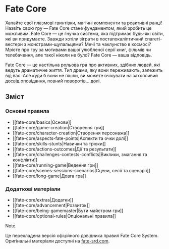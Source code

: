 # Fate Core

Хапайте свої плазмові гвинтівки, магічні компоненти та реактивні ранці! Назвіть свою гру — Fate Core стане фундаментом, який зробить це можливим. Fate Core — це гнучка система, яка підтримає будь-які світи, які ви придумаєте. Завжди хотіли зіграти в постапокаліптичний спагеті-вестерн з монстрами-щупальцями? Мечі та чаклунство в космосі? Мрієте про гру за мотивами вашої улюбленої серії книг, фільмів чи телебачення, але такої ніколи не було? Fate Core — ваша відповідь.

Fate Core — це настільна рольова гра про активних, здібних людей, які ведуть драматичне життя. Тип драми, яку вони переживають, залежить від вас. Але куди б вони не пішли, ви можете очікувати на захопливий досвід оповідання, повний поворотів... долі.

## Зміст

### Основні правила
- [[fate-core/basics|Основи]]
- [[fate-core/game-creation|Створення гри]]
- [[fate-core/character-creation|Створення персонажа]]
- [[fate-core/aspects-fate-points|Аспекти та очки долі]]
- [[fate-core/skills-stunts|Навички та трюки]]
- [[fate-core/actions-outcomes|Дії та результати]]
- [[fate-core/challenges-contests-conflicts|Виклики, змагання та конфлікти]]
- [[fate-core/running-game|Ведення гри]]
- [[fate-core/scenes-sessions-scenarios|Сцени, сесії та сценарії]]
- [[fate-core/long-game|Довга гра]]

### Додаткові матеріали
- [[fate-core/extras|Додатки]]
- [[fate-core/advancement|Розвиток]]
- [[fate-core/being-gamemaster|Бути майстром гри]]
- [[fate-core/optional-rules|Опціональні правила]]

> [!NOTE]
> Це перекладена версія офіційного довідника правил Fate Core System. Оригінальні матеріали доступні на [fate-srd.com](https://fate-srd.com/).